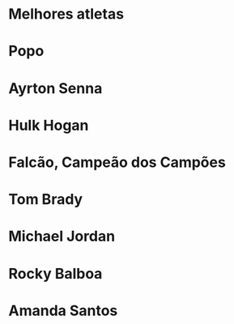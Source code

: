 # Melhores atletas
# Popo
# Ayrton Senna
# Hulk Hogan
# Falcão, Campeão dos Campões
# Tom Brady
# Michael Jordan
# Rocky Balboa
# Amanda Santos